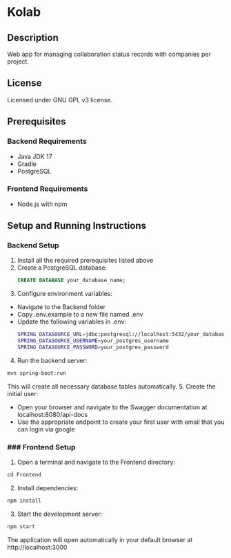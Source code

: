 # Kolab

## Description

Web app for managing collaboration status records with companies per project.

## License

Licensed under GNU GPL v3 license.

## Prerequisites

### Backend Requirements

- Java JDK 17
- Gradle
- PostgreSQL

### Frontend Requirements

- Node.js with npm

## Setup and Running Instructions

### Backend Setup

1. Install all the required prerequisites listed above
2. Create a PostgreSQL database:
   ```sql
   CREATE DATABASE your_database_name;
   ```
3. Configure environment variables:

- Navigate to the Backend folder
- Copy .env.example to a new file named .env
- Update the following variables in .env:
  ```bash
  SPRING_DATASOURCE_URL=jdbc:postgresql://localhost:5432/your_database_name
  SPRING_DATASOURCE_USERNAME=your_postgres_username
  SPRING_DATASOURCE_PASSWORD=your_postgres_password
  ```

4. Run the backend server:

```bash
mvn spring-boot:run
```

This will create all necessary database tables automatically. 5. Create the initial user:

- Open your browser and navigate to the Swagger documentation at localhost:8080/api-docs
- Use the appropriate endpoint to create your first user with email that you can login via google

### ### Frontend Setup

1. Open a terminal and navigate to the Frontend directory:

```bash
cd Frontend
```

2. Install dependencies:

```bash
npm install
```

3. Start the development server:

```bash
npm start
```

The application will open automatically in your default browser at http://localhost:3000
